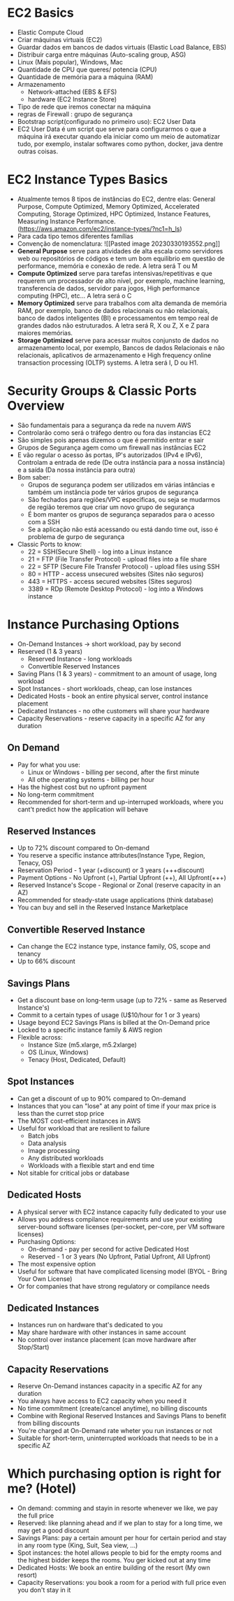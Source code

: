 
# EC2 Basics
* Elastic Compute Cloud
* Criar máquinas virtuais (EC2)
* Guardar dados em bancos de dados virtuais (Elastic Load Balance, EBS)
* Distribuir carga entre máquinas (Auto-scaling group, ASG)
* Linux (Mais popular), Windows, Mac
* Quantidade de CPU que queres/ potencia (CPU)
* Quantidade de memória para a máquina (RAM)
* Armazenamento
	* Network-attached (EBS & EFS)
	* hardware (EC2 Instance Store)
* Tipo de rede que iremos conectar na máquina
* regras de Firewall : grupo de segurança
* Bootstrap script(configurado no primeiro uso): EC2 User Data
* EC2 User Data é um script que serve para configurarmos o que a máquina irá executar quando ela iniciar como um meio de automatizar tudo, por exemplo, instalar softwares como python, docker, java dentre outras coisas.


# EC2 Instance Types Basics
* Atualmente temos 8 tipos de instâncias do EC2, dentre elas: General Purpose, Compute Optimized, Memory Optimized, Accelerated Computing, Storage Optimized, HPC Optimized, Instance Features, Measuring Instance Performance. (https://aws.amazon.com/ec2/instance-types/?nc1=h_ls)
* Para cada tipo temos diferentes famílias
* Convenção de nomenclatura:
![[Pasted image 20230330193552.png]]
* **General Purpose** serve para atividades de alta escala como servidores web ou repositórios de códigos e tem um bom equilibrio em questão de performance, memória e conexão de rede. A letra será T ou M
* **Compute Optimized** serve para tarefas intensivas/repetitivas e que requerem um processador de alto nível, por exemplo, machine learning, transferencia de dados, servidor para jogos, High performance computing (HPC), etc... A letra será o C
* **Memory Optimized** serve para trabalhos com alta demanda de memória RAM, por exemplo, banco de dados relacionais ou não relacionais, banco de dados inteligentes (BI) e processamentos em tempo real de grandes dados não estruturados. A letra será R, X ou Z, X e Z para maiores memórias.
* **Storage Optimized** serve para acessar muitos conjunsto de dados no armazenamento local, por exemplo, Bancos de dados Relacionais e não relacionais, aplicativos de armazenamento e High frequency online transaction processing (OLTP) systems. A letra será I, D ou H1.


# Security Groups & Classic Ports Overview
* São fundamentais para a segurança da rede na nuvem AWS
* Controlarão como será o tráfego dentro ou fora das instancias EC2
* São simples pois apenas dizemos o que é permitido entrar e sair
* Grupos de Segurança agem como um firewall nas instâncias EC2
* E vão regular o acesso às portas, IP's autorizados (IPv4 e IPv6), Controlam a entrada de rede (De outra instância para a nossa instância) e a saída (Da nossa instância para outra)
* Bom saber:
	* Grupos de segurança podem ser utilizados em várias intâncias e também um instância pode ter vários grupos de segurança
	*  São fechados para regiões/VPC especificas, ou seja se mudarmos de região teremos que criar um novo grupo de segurança
	* É bom manter os grupos de segurança separados para o acesso com a SSH
	* Se a aplicação não está acessando ou está dando time out, isso é problema de gurpo de segurança
* Classic Ports to know:
	* 22 = SSH(Secure Shell) - log into a Linux instance
	* 21 = FTP (File Transfer Protocol) - upload files into a file share
	* 22 = SFTP (Secure File Transfer Protocol) - upload files using SSH
	* 80 = HTTP - access unsecured websites (Sites não seguros)
	* 443 = HTTPS - access secured websites (Sites seguros)
	* 3389 = RDp (Remote Desktop Protocol) - log into a Windows instance


# Instance Purchasing Options 
* On-Demand Instances -> short workload, pay by second
* Reserved (1 & 3 years)
	* Reserved Instance - long workloads
	* Convertible Reserved Instances
* Saving Plans (1 & 3 years) - commitment to an amount of usage, long workload
*  Spot Instances - short workloads, cheap, can lose instances
* Dedicated Hosts - book an entire physical server, control instance placement
* Dedicated Instances - no othe customers will share your hardware
* Capacity Reservations - reserve capacity in a specific AZ for any duration

## On Demand
* Pay for what you use:
	* Linux or Windows - billing per second, after the first minute
	* All othe operating systems - billing per hour
* Has the highest cost but no upfront payment
* No long-term commitment
* Recommended for short-term and up-interruped workloads, where you cant't predict how the application will behave

## Reserved Instances
* Up to 72% discount compared to On-demand
* You reserve a specific instance attributes(Instance Type, Region, Tenacy, OS)
* Reservation Period - 1 year (+discount) or 3 years (+++discount)
* Payment Options - No Upfront (+), Partial Upfront (++), All Upfront(+++)
* Reserved Instance's Scope - Regional or Zonal (reserve capacity in an AZ)
* Recommended for steady-state usage applications (think database)
* You can buy and sell in the Reserved Instance Marketplace

## Convertible Reserved Instance
* Can change the EC2 instance type, instance family, OS, scope and tenancy
* Up to 66% discount

## Savings Plans
* Get a discount base on long-term usage (up to 72% - same as Reserved Instance's)
* Commit to a certain types of usage (U$10/hour for 1 or 3 years)
* Usage beyond EC2 Savings Plans is billed at the On-Demand price
* Locked to a specific instance family & AWS region
* Flexible across:
	* Instance Size (m5.xlarge, m5.2xlarge)
	* OS (Linux, Windows)
	* Tenacy (Host, Dedicated, Default)

## Spot Instances
* Can get a discount of up to 90% compared to On-demand
* Instances that you can "lose" at any point of time if your max price is less than the curret stop price
* The MOST cost-efficient instances in AWS
* Useful for workload that are resilient to failure
	* Batch jobs
	* Data analysis
	* Image processing
	* Any distributed workloads
	* Workloads with a flexible start and end time
* Not sitable for critical jobs or database

## Dedicated Hosts
* A physical server with EC2 instance capacity fully dedicated to your use
* Allows you address compilance requirements and use your existing server-bound software licenses (per-socket, per-core, per VM software licenses)
* Purchasing Options:
	* On-demand - pay per second for active Dedicated Host
	* Reserved - 1 or 3 years (No Upfront, Patial Upfront, All Upfront)
* The most expensive option
* Useful for software that have complicated licensing model (BYOL - Bring Your Own License)
* Or for companies that have strong regulatory or compilance needs

## Dedicated Instances
* Instances run on hardware that's dedicated to you
* May share hardware with other instances in same account
* No control over instance placement (can move hardware after Stop/Start)

## Capacity Reservations
* Reserve On-Demand instances capacity in a specific AZ for any duration
* You always have access to EC2 capacity when you need it
* No time commitment (create/cancel anytime), no billing discounts
* Combine with Regional Reserved Instances and Savings Plans to benefit from billing discounts
* You're charged at On-Demand rate wheter you run instances or not
* Suitable for short-term, uninterrupted workloads that needs to be in a specific AZ

# Which purchasing option is right for me? (Hotel)
* On demand: comming and stayin in resorte whenever we like, we pay the full price
* Reserved: like planning ahead and if we plan to stay for a long time, we may get a good discount
* Savings Plans: pay a certain amount per hour for certain period and stay in any room type (King, Suit, Sea view, ...)
* Spot instances: the hotel allows people to bid for the empty rooms and the highest bidder keeps the rooms. You ger kicked out at any time
* Dedicated Hosts: We book an entire building of the resort (My own resort)
* Capacity Reservations: you book a room for a period with full price even you don't stay in it